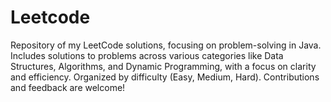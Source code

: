 # Leetcode
Repository of my LeetCode solutions, focusing on problem-solving in Java. Includes solutions to problems across various categories like Data Structures, Algorithms, and Dynamic Programming, with a focus on clarity and efficiency. Organized by difficulty (Easy, Medium, Hard). Contributions and feedback are welcome!
